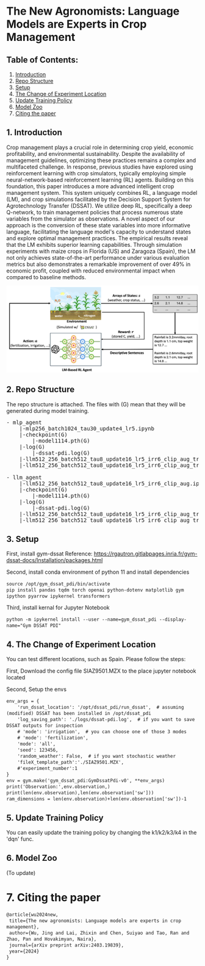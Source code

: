 # The New Agronomists: Language Models are Experts in Crop Management

## Table of Contents:

1. [Introduction](#introduction)
2. [Repo Structure](#Repo-Structure)
3. [Setup](#Setup)
4. [The Change of Experiment Location](#Change-Location)
5. [Update Training Policy](#Update-Training-Policy)
6. [Model Zoo](#model-zoo)
7. [Citing the paper](#citing-the-paper)


## 1. Introduction
Crop management plays a crucial role in determining crop yield, economic profitability, and environmental sustainability. Despite the availability of management guidelines, optimizing these practices remains a complex and multifaceted challenge. In response, previous studies have explored using reinforcement learning with crop simulators, typically employing simple neural-network-based reinforcement learning (RL) agents. Building on this foundation, this paper introduces a more advanced intelligent crop management system. This system uniquely combines RL, a language model (LM), and crop simulations facilitated by the Decision Support System for Agrotechnology Transfer (DSSAT). We utilize deep RL, specifically a deep Q-network, to train management policies that process numerous state variables from the simulator as observations. A novel aspect of our approach is the conversion of these state variables into more informative language, facilitating the language model's capacity to understand states and explore optimal management practices. The empirical results reveal that the LM exhibits superior learning capabilities. Through simulation experiments with maize crops in Florida (US) and Zaragoza (Spain), the LM not only achieves state-of-the-art performance under various evaluation metrics but also demonstrates a remarkable improvement of over 49\% in economic profit, coupled with reduced environmental impact when compared to baseline methods.

![framework](assets/framework.png)  

## 2. Repo Structure

The repo structure is attached. The files with (G) mean that they will be generated during model training. 

<pre>
- mlp_agent
    |-mlp256_batch1024_tau30_update4_lr5.ipynb
    |-checkpoint(G)
        |-model1114.pth(G)
    |-log(G)
        |-dssat-pdi.log(G)
    |-llm512_256_batch512_tau8_update16_lr5_irr6_clip_aug_train.pdf(G)
    |-llm512_256_batch512_tau8_update16_lr5_irr6_clip_aug_train.xlsx(G)

- llm_agent
    |-llm512_256_batch512_tau8_update16_lr5_irr6_clip_aug.ipynb
    |-checkpoint(G)
        |-model1114.pth(G)
    |-log(G)
        |-dssat-pdi.log(G)
    |-llm512_256_batch512_tau8_update16_lr5_irr6_clip_aug_train.pdf(G)
    |-llm512_256_batch512_tau8_update16_lr5_irr6_clip_aug_train.xlsx(G)
</pre>

## 3. Setup

First, install gym-dssat
Reference: https://rgautron.gitlabpages.inria.fr/gym-dssat-docs/Installation/packages.html

Second, install conda environment of python 11 and install dependencies  
```
source /opt/gym_dssat_pdi/bin/activate
pip install pandas tqdm torch openai python-dotenv matplotlib gym ipython pyarrow ipykernel transformers
```

Third, install kernal for Jupyter Notebook 
```
python -m ipykernel install --user --name=gym_dssat_pdi --display-name="Gym DSSAT PDI"
```

## 4. The Change of Experiment Location
You can test different locations, such as Spain. Please follow the steps: 

First, Download the config file SIAZ9501.MZX to the place jupyter notebook located
   
Second, Setup the envs
```
env_args = {
    'run_dssat_location': '/opt/dssat_pdi/run_dssat',  # assuming (modified) DSSAT has been installed in /opt/dssat_pdi
    'log_saving_path': './logs/dssat-pdi.log',  # if you want to save DSSAT outputs for inspection
    # 'mode': 'irrigation',  # you can choose one of those 3 modes
    # 'mode': 'fertilization',
    'mode': 'all',
    'seed': 123456,
    'random_weather': False,  # if you want stochastic weather
    'fileX_template_path':'./SIAZ9501.MZX',
    #'experiment_number':1
}
env = gym.make('gym_dssat_pdi:GymDssatPdi-v0', **env_args)
print('Observation:',env.observation,)
print(len(env.observation),len(env.observation['sw']))
ram_dimensions = len(env.observation)+len(env.observation['sw'])-1
```

## 5. Update Training Policy
You can easily update the training policy by changing the k1/k2/k3/k4 in the 'dqn' func.


## 6. Model Zoo
(To update)



# 7. Citing the paper 
 ```
@article{wu2024new,
  title={The new agronomists: Language models are experts in crop management},
  author={Wu, Jing and Lai, Zhixin and Chen, Suiyao and Tao, Ran and Zhao, Pan and Hovakimyan, Naira},
  journal={arXiv preprint arXiv:2403.19839},
  year={2024}
}
 ```




